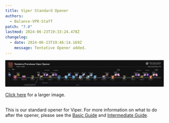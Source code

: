 ```yaml
---
title: Viper Standard Opener
authors:
  - Balance-VPR-Staff
patch: "7.0"
lastmod: 2024-06-23T19:33:24.478Z
changelog:
  - date: 2024-06-23T19:46:14.169Z
    message: Tentative Opener added.
---
```

![](/img/jobs/vpr/tentativeprereleaseopener.png)

[Click here](https://www.thebalanceffxiv.com/img/jobs/vpr/tentativeprereleaseopener.png) for a larger image. 

\
This is our standard opener for Viper. For more information on what to do after the opener, please see the [Basic Guide](https://www.thebalanceffxiv.com/jobs/melee/viper/basic-guide/) and [Intermediate Guide](https://www.thebalanceffxiv.com/jobs/melee/viper/intermediate-guide/). [](https://www.thebalanceffxiv.com/img/jobs/vpr/tentativeprereleaseopener.png)
